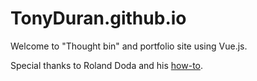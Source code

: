 # TonyDuran.github.io
Welcome to "Thought bin" and portfolio site using Vue.js.


Special thanks to Roland Doda and his [how-to](https://dev.to/the_one/deploy-to-github-pages-like-a-pro-with-github-actions-4hdg).
